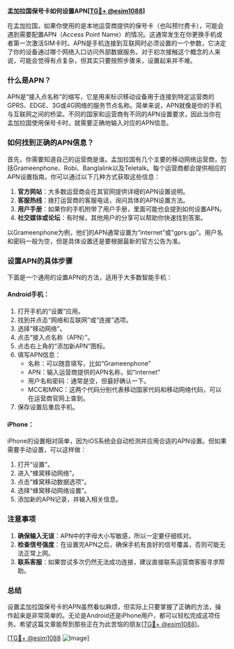 **孟加拉国保号卡如何设置APN[[TG💪+ @esim1088](https://t.me/s/esim1088)]**

在孟加拉国，如果你使用的是本地运营商提供的保号卡（也叫预付费卡），可能会遇到需要配置APN（Access Point Name）的情况。这通常发生在你更换手机或者第一次激活SIM卡时。APN是手机连接到互联网时必须设置的一个参数，它决定了你的设备通过哪个网络入口访问外部数据服务。对于初次接触这个概念的人来说，可能会觉得有点复杂，但其实只要按照步骤来，设置起来并不难。

### 什么是APN？

APN是“接入点名称”的缩写，它是用来标识移动设备用于连接到特定运营商的GPRS、EDGE、3G或4G网络的服务节点名称。简单来说，APN就像是你的手机与互联网之间的桥梁。不同的国家和运营商有不同的APN设置要求，因此当你在孟加拉国使用保号卡时，就需要正确地输入对应的APN信息。

### 如何找到正确的APN信息？

首先，你需要知道自己的运营商是谁。孟加拉国有几个主要的移动网络运营商，包括Grameenphone、Robi、Banglalink以及Teletalk。每个运营商都会提供相应的APN设置指南。你可以通过以下几种方式获取这些信息：

1. **官方网站**：大多数运营商会在其官网提供详细的APN设置说明。
2. **客服热线**：拨打运营商的客服电话，询问具体的APN设置方法。
3. **用户手册**：如果你的手机附带了用户手册，里面可能也会提到如何设置APN。
4. **社交媒体或论坛**：有时候，其他用户的分享可以帮助你快速找到答案。

以Grameenphone为例，他们的APN通常设置为“internet”或“gprs.gp”。用户名和密码一般为空，但是具体设置还是要根据最新的官方公告为准。

### 设置APN的具体步骤

下面是一个通用的设置APN的方法，适用于大多数智能手机：

#### Android手机：
1. 打开手机的“设置”应用。
2. 找到并点击“网络和互联网”或“连接”选项。
3. 选择“移动网络”。
4. 点击“接入点名称（APN）”。
5. 点击右上角的“添加新APN”图标。
6. 填写APN信息：
   - 名称：可以随意填写，比如“Grameenphone”
   - APN：输入运营商提供的APN名称，如“internet”
   - 用户名和密码：通常是空，但最好确认一下。
   - MCC和MNC：这两个代码分别代表移动国家代码和移动网络代码，可以在运营商官网上查到。
7. 保存设置后重启手机。

#### iPhone：
iPhone的设置相对简单，因为iOS系统会自动检测并应用合适的APN设置。但如果需要手动设置，可以这样做：
1. 打开“设置”。
2. 进入“蜂窝移动网络”。
3. 点击“蜂窝移动数据选项”。
4. 选择“蜂窝移动网络设置”。
5. 添加新的APN记录，并输入相关信息。

### 注意事项

1. **确保输入无误**：APN中的字母大小写敏感，所以一定要仔细核对。
2. **检查信号强度**：在设置完APN之后，确保手机有良好的信号覆盖，否则可能无法正常上网。
3. **联系客服**：如果尝试多次仍然无法成功连接，建议直接联系运营商客服寻求帮助。

### 总结

设置孟加拉国保号卡的APN虽然看似麻烦，但实际上只要掌握了正确的方法，操作起来是非常简单的。无论是Android还是iPhone用户，都可以轻松完成这项任务。希望这篇文章能帮到那些正在为此苦恼的朋友[[TG💪+ @esim1088](https://t.me/s/esim1088)]。

[[TG💪+ @esim1088](https://t.me/s/esim1088) ![Image](https://i.postimg.cc/4NQfJmqS/Snipaste-2025-05-13-00-14-12.png)]